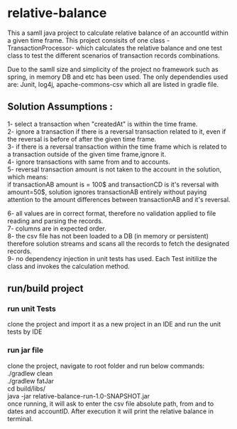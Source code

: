 # relative-balance
This a samll java project to calculate relative balance of an accountId within a given time frame. 
This project consisits of one class -TransactionProcessor- which calculates the relative balance and one test class to test the different scenarios of transaction records combinations.

Due to the samll size and simplicity of the project no framework such as spring, in memory DB and etc has been used. The only dependendies used are:
Junit, log4j, apache-commons-csv which all are listed in gradle file.

## Solution Assumptions :

1- select a transaction when "createdAt" is within the time frame.<br/>
2- ignore a transaction if there is a reversal transaction related to it, even if the reversal is before of after the given time frame.<br/>
3- if there is a reversal transaction within the time frame which is related to a transaction outside of the given time frame,ignore it.<br/>
4- ignore transactions with same from and to accounts.<br/>
5- reversal transaction amount is not taken to the account in the solution, which means:<br/>
    if transactionAB amount is = 100$ and transactionCD is it's reversal with amount=50$, solution ignores transactionAB entirely without paying attention to the amount differences between transactionAB and it's reversal.<br/>

6- all values are in correct format, therefore no validation applied to file reading and parsing the records.<br/>
7- columns are in expected order.<br/>
8- the csv file has not been loaded to a DB (in memory or persistent) therefore solution streams and scans all the records to fetch the designated records.<br/>
9- no dependency injection in unit tests has used. Each Test initilize the class and invokes the calculation method.<br/>

## run/build project
### run unit Tests
clone the project and import it as a new project in an IDE and run the unit tests by IDE <br/>
### run jar file
clone the project, navigate to root folder and run below commands:<br/>
    ./gradlew clean <br/>
    ./gradlew fatJar <br/>
    cd build/libs/ <br/>
    java -jar relative-balance-run-1.0-SNAPSHOT.jar <br/>
once running, it will ask to enter the csv file absolute path, from and to dates and accountID. After execution it will print the relative balance in terminal.    




